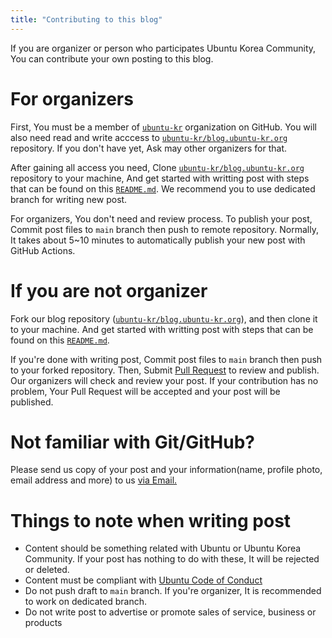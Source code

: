 ```yaml
---
title: "Contributing to this blog"
---
```

If you are organizer or person who participates Ubuntu Korea Community, You can contribute your own posting to this blog.

# For organizers
First, You must be a member of [`ubuntu-kr`](https://github.com/ubuntu-kr) organization on GitHub. You will also need read and write acccess to [`ubuntu-kr/blog.ubuntu-kr.org`](https://github.com/ubuntu-kr/blog.ubuntu-kr.org) repository. If you don't have yet, Ask may other organizers for that.

After gaining all access you need, Clone [`ubuntu-kr/blog.ubuntu-kr.org`](https://github.com/ubuntu-kr/blog.ubuntu-kr.org) repository to your machine, And get started with writting post with steps that can be found on this [`README.md`](https://github.com/ubuntu-kr/blog.ubuntu-kr.org/blob/main/README.md). We recommend you to use dedicated branch for writing new post.

For organizers, You don't need and review process. To publish your post, Commit post files to `main` branch then push to remote repository. Normally, It takes about 5~10 minutes to automatically publish your new post with GitHub Actions.

# If you are not organizer
Fork our blog repository ([`ubuntu-kr/blog.ubuntu-kr.org`](https://github.com/ubuntu-kr/blog.ubuntu-kr.org)), and then clone it to your machine. And get started with writting post with steps that can be found on this [`README.md`](https://github.com/ubuntu-kr/blog.ubuntu-kr.org/blob/main/README.md).

If you're done with writing post, Commit post files to `main` branch then push to your forked repository. Then, Submit [Pull Request](https://github.com/ubuntu-kr/blog.ubuntu-kr.org/compare) to review and publish. Our organizers will check and review your post. If your contribution has no problem, Your Pull Request will be accepted and your post will be published. 

# Not familiar with Git/GitHub?
Please send us copy of your post and your information(name, profile photo, email address and more) to us [via Email.](mailto:contact@ubuntu-kr.org)

# Things to note when writing post
- Content should be something related with Ubuntu or Ubuntu Korea Community. If your post has nothing to do with these, It will be rejected or deleted.
- Content must be compliant with [Ubuntu Code of Conduct](https://ubuntu.com/community/code-of-conduct)
- Do not push draft to `main` branch. If you're organizer, It is recommended to work on dedicated branch.
- Do not write post to advertise or promote sales of service, business or products